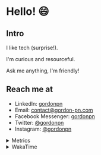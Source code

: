 # Hello! 😄

## Intro

I like tech (surprise!).

I'm curious and resourceful.

Ask me anything, I'm friendly!

## Reach me at

- LinkedIn: [gordonpn](https://www.linkedin.com/in/gordonpn/)
- Email: [contact@gordon-pn.com](mailto:contact@gordon-pn.com)
- Facebook Messenger: [gordonpn](https://www.messenger.com/t/Gordonpn)
- Twitter: [@gordonpn](https://twitter.com/Gordonpn)
- Instagram: [@gordonpn](https://www.instagram.com/gordonpn/)

<details>
  <summary>Metrics</summary>

  <img align="center" src="https://github.com/gordonpn/gordonpn/blob/master/github-metrics.svg" alt="GitHub Metrics">

</details>

<details>
  <summary>WakaTime</summary>

  <!--START_SECTION:waka-->
📊 **This Week I Spent My Time On** 

```text
💬 Programming Languages: 
Java                     10 hrs 16 mins      █████████░░░░░░░░░░░░░░░░   37.37 % 
TypeScript               9 hrs 16 mins       ████████░░░░░░░░░░░░░░░░░   33.74 % 
JSON                     2 hrs 39 mins       ██░░░░░░░░░░░░░░░░░░░░░░░   09.67 % 
YAML                     1 hr 39 mins        ██░░░░░░░░░░░░░░░░░░░░░░░   06.03 % 
Brazil Dependency Config 1 hr 32 mins        █░░░░░░░░░░░░░░░░░░░░░░░░   05.58 % 

🔥 Editors: 
VS Code                  13 hrs 42 mins      ████████████░░░░░░░░░░░░░   49.86 % 
IntelliJ IDEA            12 hrs 38 mins      ███████████░░░░░░░░░░░░░░   45.96 % 
Cursor                   1 hr 9 mins         █░░░░░░░░░░░░░░░░░░░░░░░░   04.19 % 
```


 Last Updated on 08/09/2024 16:24:14 UTC
<!--END_SECTION:waka-->
</details>

